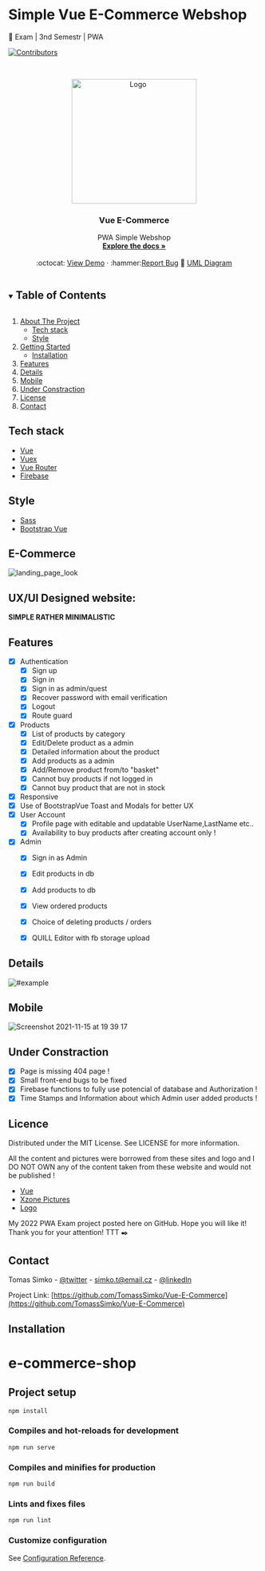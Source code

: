 
<!-- PROJECT SHIELDS -->
<!--
*** I'm using markdown "reference style" links for readability.
*** Reference links are enclosed in brackets [ ] instead of parentheses ( ).
*** See the bottom of this document for the declaration of the reference variables
*** for contributors-url, forks-url, etc. This is an optional, concise syntax you may use.
*** https://www.markdownguide.org/basic-syntax/#reference-style-links
-->
# Simple Vue E-Commerce Webshop
:school_satchel: Exam | 3nd Semestr | PWA 

[![Contributors][contributors-shield]][contributors-url]


<!-- PROJECT LOGO -->
<br />
<p align="center">
  <a href="https://github.com/TomassSimko/Vesterhavsgruppen-Project">
    <img src="https://user-images.githubusercontent.com/72190589/141831540-ad88ff66-6e3b-4e66-8d68-85b8a9809f7c.png" alt="Logo" width="250">
  </a>

  <h3 align="center">Vue E-Commerce </h3>
  

  <p align="center">
    PWA Simple Webshop
    <br />
    <a href="https://github.com/TomassSimko/Vue-E-Commerce"><strong>Explore the docs »</strong></a>
    <br />
    <br />
    :octocat: <a href="https://vue-e-commerce-e01af.web.app/">View Demo</a>
    ·
    :hammer:<a href="https://github.com/TomassSimko/Vue-E-Commerce/issues">Report Bug</a>
    📄 <a href="https://github.com/TomassSimko/UML-diagram">UML Diagram</a>
    
    
  </p>
</p>




<!-- TABLE OF CONTENTS -->
<details open="open">
  <summary><h2 style="display: inline-block">Table of Contents</h2></summary>
  <ol>
    <li>
      <a href="#">About The Project</a>
      <ul>
        <li><a href="#tech-stack">Tech stack</a></li>
        <li><a href="#style">Style</a></li>
      </ul>
    </li>
    <li>
      <a href="#e-commerce">Getting Started</a>
      <ul>
        <li><a href="#installation">Installation</a></li>
      </ul>
    </li>
    <li><a href="#features">Features</a></li>
    <li><a href="#details">Details</a></li>
    <li><a href="#mobile">Mobile</a></li>
    <li><a href="#under-constraction">Under Constraction</a></li>
    <li><a href="#licence">License</a></li>
    <li><a href="#contact">Contact</a></li>
  </ol>
</details>


## Tech stack 
* [Vue](https://github.com/vuejs/vue)
* [Vuex](https://github.com/vuejs/vuex)
* [Vue Router](https://github.com/vuejs/vue-router)
* [Firebase](https://firebase.google.com)


## Style

* [Sass](https://github.com/sass/sass)
* [Bootstrap Vue](https://github.com/bootstrap-vue/bootstrap-vue)


<!-- ABOUT THE PROJECT -->
## E-Commerce

![landing_page_look](https://user-images.githubusercontent.com/72190589/141835554-e102d436-fca4-4709-be5c-365e49505ba4.png)

## UX/UI Designed website:
**SIMPLE RATHER MINIMALISTIC**


## Features
- [x] Authentication
  - [x] Sign up
  - [x] Sign in
  - [x] Sign in as admin/quest
  - [x] Recover password with email verification
  - [x] Logout
  - [x] Route guard
- [x] Products
  - [x] List of products by category
  - [x] Edit/Delete product as a admin 
  - [x] Detailed information about the product
  - [x] Add products as a admin
  - [x] Add/Remove product from/to "basket"
  - [x] Cannot buy products if not logged in 
  - [x] Cannot buy product that are not in stock
- [x] Responsive
- [x] Use of BootstrapVue Toast and Modals for better UX
- [x] User Account
  - [x] Profile page with editable and updatable UserName,LastName etc..
  - [x] Availability to buy products after creating account only !
- [x] Admin 
  - [x] Sign in as Admin 
  - [x] Edit products in db
  - [x] Add products to db
  - [x] View ordered products
  - [x] Choice of deleting products / orders
  - [x] QUILL Editor with fb storage upload 


<!-- GETTING STARTED -->



## Details 


![#example](https://user-images.githubusercontent.com/72190589/141836083-762c12e2-a9ab-4570-9a63-b85e72be6956.png)

## Mobile 

![Screenshot 2021-11-15 at 19 39 17](https://user-images.githubusercontent.com/72190589/141840569-0c1dfd0a-1021-42eb-be39-56dd92f4cdf2.png)

## Under Constraction

- [x] Page is missing 404 page !
- [x] Small front-end bugs to be fixed 
- [x] Firebase functions to fully use potencial of database and Authorization ! 
- [x] Time Stamps and Information about which Admin user added products ! 
## Licence 

Distributed under the MIT License. See LICENSE for more information.

All the content and pictures were borrowed from these sites
and logo and I DO NOT OWN any of the content taken from these website and would not  be published !
* [Vue](https://github.com/vuejs/vue)
* [Xzone Pictures](https://www.xzone.cz/)
* [Logo](https://www.seekpng.com/ipng/u2q8w7r5r5o0u2e6_11917-gamestop-logo-old-game-uk-logo-png/)

My 2022 PWA Exam project posted here on GitHub.
Hope you will like it!
Thank you for your attention!
TTT :black_nib:
## Contact

Tomas Simko - [@twitter](https://twitter.com/TomasSimko_) - simko.t@email.cz - [@linkedIn](https://www.linkedin.com/in/tomas-simko/)

Project Link: [https://github.com/TomassSimko/Vue-E-Commerce](https://github.com/TomassSimko/Vue-E-Commerce)



<!-- MARKDOWN LINKS & IMAGES -->
<!-- https://www.markdownguide.org/basic-syntax/#reference-style-links -->
[contributors-shield]: https://img.shields.io/github/contributors/github_username/repo.svg?style=for-the-badge
[contributors-url]: https://github.com/TomassSimko/Vesterhavsgruppen-Project/graphs/contributors


## Installation

# e-commerce-shop

## Project setup
```
npm install
```

### Compiles and hot-reloads for development
```
npm run serve
```

### Compiles and minifies for production
```
npm run build
```

### Lints and fixes files
```
npm run lint
```

### Customize configuration
See [Configuration Reference](https://cli.vuejs.org/config/).

